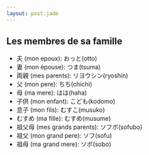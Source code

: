 ```yaml
---
layout: post.jade
---
```


## Les membres de sa famille 

- 夫 (mon epoux): おっと(otto) 
- 妻 (mon épouse): つま(tsuma) 
- 両親 (mes parents): リヨウシン(ryoshin) 
- 父 (mon pere): ちち(chichi) 
- 母 (ma mere): はは(haha)
- 子供 (mon enfant): こども(kodomo) 
- 息子 (mon fils): むすこ(musuko)
- むすめ (ma fille): むすめ(musume)
- 祖父母 (mes grands parents): ソフボ(sofubo) 
- 祖父 (mon grand pere): ソフ(sofu)
- 祖母 (ma grand mere): ソボ(sobo)
